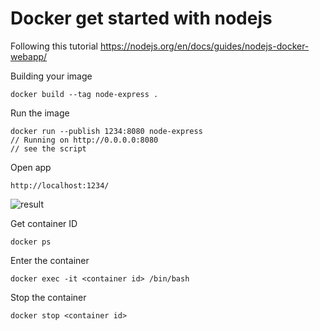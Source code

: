 # Docker get started with nodejs

Following this tutorial https://nodejs.org/en/docs/guides/nodejs-docker-webapp/


Building your image

    docker build --tag node-express .

Run the image

    docker run --publish 1234:8080 node-express
    // Running on http://0.0.0.0:8080
    // see the script

Open app

    http://localhost:1234/

![result](https://user-images.githubusercontent.com/1257048/97807822-d9f38800-1c41-11eb-9040-64a6eec87ced.png)    

Get container ID

    docker ps

Enter the container

    docker exec -it <container id> /bin/bash

Stop the container

    docker stop <container id>
